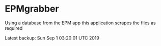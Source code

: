 # EPMgrabber
Using a database from the EPM app this application scrapes the files as required


Latest backup: Sun Sep 1 03:20:01 UTC 2019
